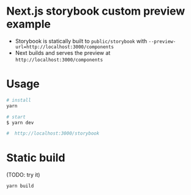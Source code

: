# Next.js storybook custom preview example

- Storybook is statically built to `public/storybook` with `--preview-url=http://localhost:3000/components`
- Next builds and serves the preview at `http://localhost:3000/components`

# Usage

```bash
# install
yarn

# start
$ yarn dev

#  http://localhost:3000/storybook
```

# Static build

(TODO: try it)

```bash
yarn build
```
